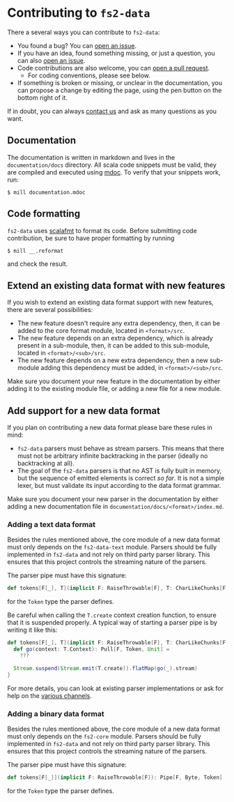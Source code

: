 # Contributing to `fs2-data`

There a several ways you can contribute to `fs2-data`:
 - You found a bug? You can [open an issue][open-issue].
 - If you have an idea, found something missing, or just a question, you can also [open an issue][open-issue].
 - Code contributions are also welcome, you can [open a pull request][open-pr].
   - For coding conventions, please see below.
 - If something is broken or missing, or unclear in the documentation, you can propose a change by editing the page,
   using the pen button on the bottom right of it.

If in doubt, you can always [contact us][getting-help] and ask as many questions as you want.

## Documentation

The documentation is written in markdown and lives in the `documentation/docs` directory.
All scala code snippets must be valid, they are compiled and executed using [mdoc][mdoc].
To verify that your snippets work, run:

```shell
$ mill documentation.mdoc
```

## Code formatting

`fs2-data` uses [scalafmt][scalafmt] to format its code. Before submitting code contribution, be sure to have proper formatting by running

```shell
$ mill __.reformat
```

and check the result.

## Extend an existing data format with new features

If you wish to extend an existing data format support with new features, there are several possibilities:
 - The new feature doesn't require any extra dependency, then, it can be added to the core format module, located in `<format>/src`.
 - The new feature depends on an extra dependency, which is already present in a sub-module, then, it can be added to this sub-module, located in `<format>/<sub>/src`.
 - The new feature depends on a new extra dependency, then a new sub-module adding this dependency must be added, in `<format>/<sub>/src`.

Make sure you document your new feature in the documentation by either adding it to the existing module file, or adding a new file for a new module.

## Add support for a new data format

If you plan on contributing a new data format please bare these rules in mind:
 - `fs2-data` parsers must behave as stream parsers. This means that there must not be
   arbitrary infinite backtracking in the parser (ideally no backtracking at all).
 - The goal of the `fs2-data` parsers is that no AST is fully built in memory, but
   the sequence of emitted elements is correct _so far_. It is not a simple lexer, but
   must validate its input according to the data format grammar.

Make sure you document your new parser in the documentation by either adding a new documentation file in `documentation/docs/<format>/index.md`.

### Adding a text data format

Besides the rules mentioned above, the core module of a new data format must only depends on the `fs2-data-text` module. Parsers should be fully implemented in `fs2-data` and not rely on third party parser library. This ensures that this project controls the streaming nature of the parsers.

The parser pipe must have this signature:

```scala
def tokens[F[_], T](implicit F: RaiseThrowable[F], T: CharLikeChunks[F, T]): Pipe[F, T, Token]
```

for the `Token` type the parser defines.

Be careful when calling the `T.create` context creation function, to ensure that it is suspended properly.
A typical way of starting a parser pipe is by writing it like this:

```scala
def tokens[F[_], T](implicit F: RaiseThrowable[F], T: CharLikeChunks[F, T]): Pipe[F, T, Token] = {
  def go(context: T.Context): Pull[F, Token, Unit] =
    ???

  Stream.suspend(Stream.emit(T.create)).flatMap(go(_).stream)
}
```

For more details, you can look at existing parser implementations or ask for help on the [various channels][getting-help].

### Adding a binary data format

Besides the rules mentioned above, the core module of a new data format must only depends on the `fs2-core` module. Parsers should be fully implemented in `fs2-data` and not rely on third party parser library. This ensures that this project controls the streaming nature of the parsers.

The parser pipe must have this signature:

```scala
def tokens[F[_]](implicit F: RaiseThrowable[F]): Pipe[F, Byte, Token]
```

for the `Token` type the parser defines.

[open-issue]: https://github.com/satabin/fs2-data/issues/new/choose
[open-pr]: https://github.com/satabin/fs2-data/pull/new/master
[scalafmt]: https://scalameta.org/scalafmt/
[getting-help]: ./SUPPORT.md
[mdoc]: https://scalameta.org/mdoc/
